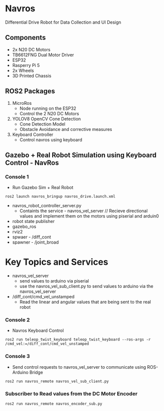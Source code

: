 # Navros
Differential Drive Robot for Data Collection and UI Design
## Components
- 2x N20 DC Motors
- TB6612FNG Dual Motor Driver
- ESP32
- Rasperry Pi 5
- 2x Wheels
- 3D Printed Chassis

## ROS2 Packages
1. MicroRos
   - Node running on the ESP32
   - Control the 2 N20 DC Motors
3. YOLOV8 OpenCV Cone Detection
   - Cone Detection Model
   - Obstacle Avoidance and corrective measures
5. Keyboard Controller
   - Control navros using keyboard

## Gazebo + Real Robot Simulation using Keyboard Control - NavRos
### Console 1
- Run Gazebo Sim + Real Robot
```
ros2 launch navros_bringup navros_drive.launch.xml
```
- navros_robot_controller_server.py 
  - Containts the service - navros_vel_server // Recieve directional values and implement them on the motors using piserial and arduin0
- robot state publisher
- gazebo_ros
- rviz2
- spwaer - /diff_cont
- spawner - /joint_broad

# Key Topics and Services
- navros_vel_server
  - send values to arduino via piserial
  - use the navros_vel_sub_client.py to send values to arduino via the navros_vel_server
- /diff_cont/cmd_vel_unstamped
  - Read the linear and angular values that are being sent to the real robot

### Console 2
- Navros Keyboard Control
```
ros2 run teleop_twist_keyboard teleop_twist_keyboard --ros-args -r /cmd_vel:=/diff_cont/cmd_vel_unstamped
```
### Console 3
- Send control requests to navros_vel_server to communicate using ROS-Arduino Bridge
```
ros2 run navros_remote navros_vel_sub_client.py 
```
### Subscriber to Read values from the DC Motor Encoder
```
ros2 run navros_remote navros_encoder_sub.py
```
